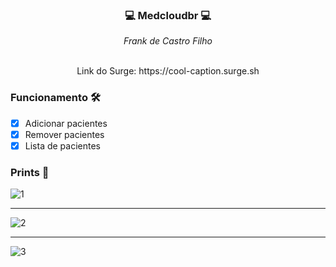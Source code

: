 ### <p align="center">💻 Medcloudbr 💻</p>

<div align="center" margin-bottom="10px">
  <i>Frank de Castro Filho</i>
</div> 
&nbsp
<p align="center">Link do Surge: https://cool-caption.surge.sh</p>

### Funcionamento 🛠

- [x] Adicionar pacientes
- [x] Remover pacientes
- [x] Lista de pacientes 

### Prints 🎨
![1](https://user-images.githubusercontent.com/17735492/123444205-054e2d00-d5ad-11eb-9ac7-99e04c30d47e.PNG)

***

![2](https://user-images.githubusercontent.com/17735492/123444162-f9fb0180-d5ac-11eb-96b1-13653cd07d21.PNG)

***

![3](https://user-images.githubusercontent.com/17735492/123444227-0bdca480-d5ad-11eb-9545-d316af5fd7a0.PNG)
